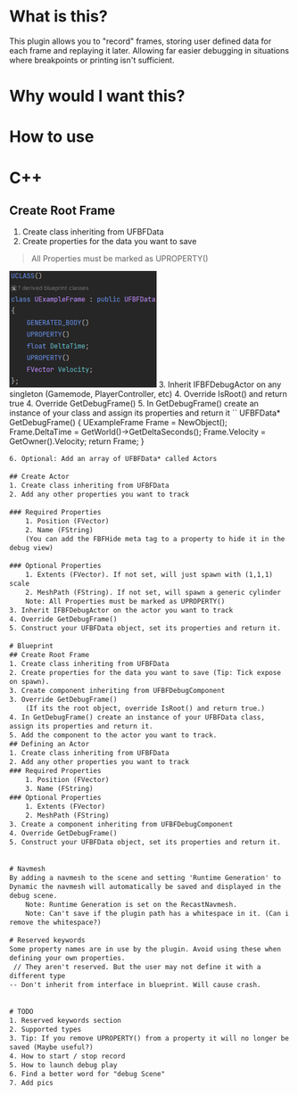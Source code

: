 # What is this?
This plugin allows you to "record" frames, storing user defined data for each frame and replaying it later. Allowing far easier debugging in situations where breakpoints or printing isn't sufficient.
# Why would I want this?


# How to use

# C++
## Create Root Frame
1. Create class inheriting from UFBFData
2. Create properties for the data you want to save
> All Properties must be marked as UPROPERTY()

![FrameExample](Assets/FrameExample.png)
3. Inherit IFBFDebugActor on any singleton (Gamemode, PlayerController, etc)
4. Override IsRoot() and return true
4. Override GetDebugFrame() 
5. In GetDebugFrame() create an instance of your class and assign its properties and return it
``
UFBFData* GetDebugFrame()
{
    UExampleFrame Frame = NewObject<UExampleFrame>();
    Frame.DeltaTime = GetWorld()->GetDeltaSeconds();
    Frame.Velocity = GetOwner().Velocity;
    return Frame;
}
```
6. Optional: Add an array of UFBFData* called Actors

## Create Actor
1. Create class inheriting from UFBFData
2. Add any other properties you want to track

### Required Properties 
    1. Position (FVector)
    2. Name (FString)
    (You can add the FBFHide meta tag to a property to hide it in the debug view)

### Optional Properties
    1. Extents (FVector). If not set, will just spawn with (1,1,1) scale
    2. MeshPath (FString). If not set, will spawn a generic cylinder
    Note: All Properties must be marked as UPROPERTY()
3. Inherit IFBFDebugActor on the actor you want to track 
4. Override GetDebugFrame()
5. Construct your UFBFData object, set its properties and return it.

# Blueprint
## Create Root Frame
1. Create class inheriting from UFBFData
2. Create properties for the data you want to save (Tip: Tick expose on spawn).
3. Create component inheriting from UFBFDebugComponent
3. Override GetDebugFrame()
    (If its the root object, override IsRoot() and return true.)
4. In GetDebugFrame() create an instance of your UFBFData class, assign its properties and return it.
5. Add the component to the actor you want to track.
## Defining an Actor
1. Create class inheriting from UFBFData
2. Add any other properties you want to track
### Required Properties 
    1. Position (FVector)
    3. Name (FString)
### Optional Properties
    1. Extents (FVector)
    2. MeshPath (FString)
3. Create a component inheriting from UFBFDebugComponent 
4. Override GetDebugFrame()
5. Construct your UFBFData object, set its properties and return it.


# Navmesh
By adding a navmesh to the scene and setting 'Runtime Generation' to Dynamic the navmesh will automatically be saved and displayed in the debug scene.
    Note: Runtime Generation is set on the RecastNavmesh.
    Note: Can't save if the plugin path has a whitespace in it. (Can i remove the whitespace?)

# Reserved keywords
Some property names are in use by the plugin. Avoid using these when defining your own properties.
 // They aren't reserved. But the user may not define it with a different type
-- Don't inherit from interface in blueprint. Will cause crash. 


# TODO
1. Reserved keywords section
2. Supported types
3. Tip: If you remove UPROPERTY() from a property it will no longer be saved (Maybe useful?)
4. How to start / stop record
5. How to launch debug play
6. Find a better word for "debug Scene"
7. Add pics
